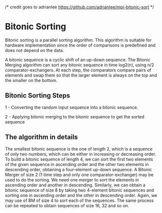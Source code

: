 /* credit goes to adrianlee https://github.com/adrianlee/mpi-bitonic-sort */

# Bitonic Sorting

Bitonic sorting is a parallel sorting algorithm. This algorithm is suitable for hardware implementation since the order of comparisons is predefined and does not depend on the data.

A bitonic sequence is a cyclic shift of an up-down sequence. The Bitonic Merging algorithm can sort any bitonic sequence in time log2(n), using n/2 comparator-exchangers. At each step, the comparators compare pairs of elements and swap them so that the larger element is always on the top and the smaller on the bottom.



## Bitonic Sorting Steps 

1 - Converting the random input sequence into a bitonic sequence.

2 - Applying bitonic merging to the bitonic sequence to get the sorted sequence

## The algorithm in details

The smallest bitonic sequence is the one of length 2, which is a sequence of only two numbers, which can be either in increasing or decreasing order. To build a bitonic sequence of length 4, we can sort the first two elements of the given sequence in ascending order and the other two elements in descending order, obtaining a four-element up-down sequence. A Bitonic Merger of size 2 (1 time step and only one comparator-exchanger) may be used to do the sorting. We need one merger to sort the elements in ascending order and another in descending. Similarly, we can obtain a bitonic sequence of size 8 by taking two 4-element bitonic sequences and sorting one in ascending order and the other in descending order. Again, we may use of BM of size 4 to sort each of the sequences. The same process can be repeated to obtain sequences of size 16, 32 and so on. 


